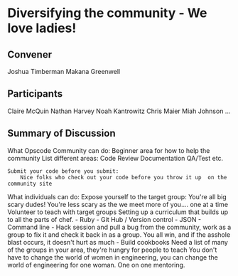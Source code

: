 Diversifying the community - We love ladies!
=============

## Convener
Joshua Timberman
Makana Greenwell

## Participants
Claire McQuin
Nathan Harvey
Noah Kantrowitz
Chris Maier
Miah Johnson
...

## Summary of Discussion
What Opscode Community can do:
	Beginner area for how to help the community
		List different areas:
			Code Review
			Documentation
			QA/Test etc.

	Submit your code before you submit:
		Nice folks who check out your code before you throw it up  on the community site

What individuals can do:
	Expose yourself to the target group:
		You're all big scary dudes!  You're less scary as the we meet more of you.... one at a time
		Volunteer to teach with target groups
			Setting up a curriculum that builds up to all the parts of chef.
				- Ruby
				- Git Hub / Version control
				- JSON
				- Command line
				- Hack session and pull a bug from the community, work as a group to fix it and check it back in as a group.  You all win, and if the asshole blast occurs, it doesn't hurt as much
				- Build cookbooks
			Need a list of many of the groups in your area, they're hungry for people to teach
	You don't have to change the world of women in engineering, you can change the world of engineering for one woman.  One on one mentoring.
